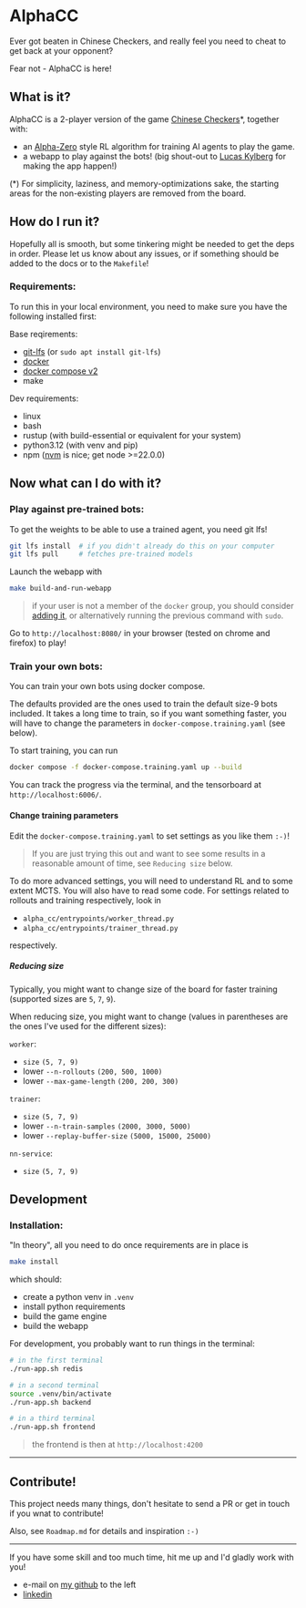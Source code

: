 # AlphaCC

Ever got beaten in Chinese Checkers, and really feel you need to cheat to get back at your opponent?

Fear not - AlphaCC is here!

## What is it?

AlphaCC is a 2-player version of the game [Chinese Checkers](https://en.wikipedia.org/wiki/Chinese_checkers)*, together with:
- an [Alpha-Zero](https://arxiv.org/abs/1712.01815) style RL algorithm for training AI agents to play the game.
- a webapp to play against the bots! (big shout-out  to [Lucas Kylberg](https://github.com/lukac-k) for making the app happen!)

(*) For simplicity, laziness, and memory-optimizations sake, the starting areas for the non-existing players are removed from the board.

## How do I run it?

Hopefully all is smooth, but some tinkering might be needed to get the deps in order. Please let us know about any issues, or if something should be added to the docs or to the `Makefile`!

### Requirements:
To run this in your local environment, you need to make sure you have the following installed first:

Base reqirements:
- [git-lfs](https://git-lfs.com/) (or `sudo apt install git-lfs`)
- [docker](https://docs.docker.com/engine/install/)
- [docker compose v2](https://docs.docker.com/compose/install/linux/)
- make

Dev requirements:
- linux
- bash
- rustup (with build-essential or equivalent for your system)
- python3.12 (with venv and pip)
- npm ([nvm](https://www.linode.com/docs/guides/how-to-install-use-node-version-manager-nvm/#install-nvm) is nice; get node >=22.0.0)

## Now what can I do with it?

### Play against pre-trained bots:

To get the weights to be able to use a trained agent, you need git lfs!
```sh
git lfs install  # if you didn't already do this on your computer
git lfs pull     # fetches pre-trained models
```

Launch the webapp with
```sh
make build-and-run-webapp
```
> if your user is not a member of the `docker` group, you should consider [adding it](https://docs.docker.com/engine/install/linux-postinstall/), or alternatively running the previous command with `sudo`.

Go to `http://localhost:8080/` in your browser (tested on chrome and firefox) to play!

### Train your own bots:

You can train your own bots using docker compose.

The defaults provided are the ones used to train the default size-9 bots included. It takes a long time to train, so if you want something faster, you will have to change the parameters in `docker-compose.training.yaml` (see below).

To start training, you can run
```sh
docker compose -f docker-compose.training.yaml up --build
```

You can track the progress via the terminal, and the tensorboard at `http://localhost:6006/`.

#### Change training parameters
Edit the `docker-compose.training.yaml` to set settings as you like them `:-)`!

> If you are just trying this out and want to see some results in a reasonable amount of time, see `Reducing size` below.

To do more advanced settings, you will need to understand RL and to some extent MCTS. You will also have to read some code. For settings related to rollouts and training respectively, look in
- `alpha_cc/entrypoints/worker_thread.py`
- `alpha_cc/entrypoints/trainer_thread.py`

respectively.

##### Reducing size

Typically, you might want to change size of the board for faster training (supported sizes are `5`, `7`, `9`).

When reducing size, you might want to change (values in parentheses are the ones I've used for the different sizes):

`worker`:
- `size` `(5, 7, 9)`
- lower `--n-rollouts` `(200, 500, 1000)`
- lower `--max-game-length` `(200, 200, 300)`

`trainer`:
- `size` `(5, 7, 9)`
- lower `--n-train-samples` `(2000, 3000, 5000)`
- lower `--replay-buffer-size` `(5000, 15000, 25000)`

`nn-service`:
- `size` `(5, 7, 9)`

## Development
### Installation:
"In theory", all you need to do once requirements are in place is 
```sh
make install
```
which should:
- create a python venv in `.venv`
- install python requirements
- build the game engine
- build the webapp

For development, you probably want to run things in the terminal:
```sh
# in the first terminal
./run-app.sh redis

# in a second terminal
source .venv/bin/activate
./run-app.sh backend

# in a third terminal
./run-app.sh frontend
```
> the frontend is then at `http://localhost:4200`

---

## Contribute!
This project needs many things, don't hesitate to send a PR or get in touch if you wnat to contribute!

Also, see `Roadmap.md` for details and inspiration `:-)`

---
If you have some skill and too much time, hit me up and I'd gladly work with you!
- e-mail on [my github](https://www.github.com/mightypirate1/) to the left
- [linkedin](https://www.linkedin.com/in/martin-frisk-9674981ab/)
